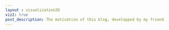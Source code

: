 ```yaml
---
layout : visualization2D
viz2: true
post_description: The motivation of this blog, developped by my friend <a href="https://www.linkedin.com/in/corentin-carteau-80a827144/">Corentin CARTEAU</a> and myself, is to build intuition about the behaviour of state of the art optimization algorithms in the face of particular loss shapes. Our interactive simulator includes first order (Gradient Descent-like methods) and second order (Newton-like) methods on a wide range of test functions (Scale inhomogeneity, Local Minima, Non-Stationary functions ...).
---
```

